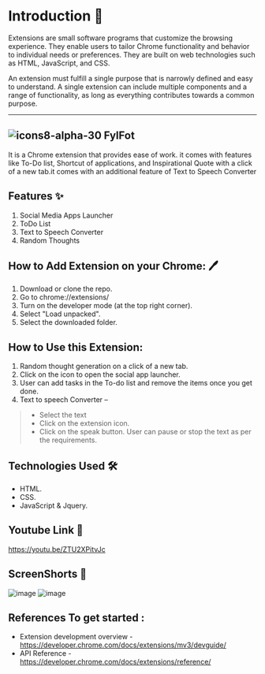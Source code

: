 # Introduction 	:wave:

Extensions are small software programs that customize the browsing experience. They enable users to tailor Chrome functionality and behavior to individual needs or preferences. They are built on web technologies such as HTML, JavaScript, and CSS.

An extension must fulfill a single purpose that is narrowly defined and easy to understand. A single extension can include multiple components and a range of functionality, as long as everything contributes towards a common purpose.
<hr>

## ![icons8-alpha-30](https://user-images.githubusercontent.com/52539720/125074072-6fe98780-e0da-11eb-96bb-d1cb2ee93d69.png) FylFot

It is a Chrome extension that provides ease of work. it comes with features like To-Do list, Shortcut of applications, and Inspirational Quote with a click of a new tab.it comes with an additional feature of Text to Speech Converter

## Features ✨

1. Social Media Apps Launcher
2. ToDo List
3. Text to Speech Converter
4. Random Thoughts

## How to Add Extension on your Chrome: 	:pen:
1. Download or clone the repo.
2. Go to chrome://extensions/
3. Turn on the developer mode (at the top right corner).
4. Select "Load unpacked".
5. Select the downloaded folder.

## How to Use this Extension:
1. Random thought generation on a click of a new tab.
2. Click on the icon to open the social app launcher.
3. User can add tasks in the To-do list and remove the items once you get done.
4. Text to speech Converter –
> * Select the text 
> * Click on the extension icon.
> * Click on the speak button. User can pause or stop the text as per the requirements.


## Technologies Used 🛠️
* HTML.
* CSS.
* JavaScript & Jquery.

## Youtube Link :link:
https://youtu.be/ZTU2XPitvJc

## ScreenShorts :movie_camera:	
![image](https://user-images.githubusercontent.com/52539720/125071025-5fcfa900-e0d6-11eb-88b9-01e0d40dff4e.png)
![image](https://user-images.githubusercontent.com/52539720/125071094-78d85a00-e0d6-11eb-8c49-843510eb8c93.png)

## References To get started :

* Extension development overview - https://developer.chrome.com/docs/extensions/mv3/devguide/
* API Reference - https://developer.chrome.com/docs/extensions/reference/

